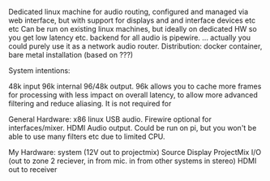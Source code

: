 
Dedicated linux machine for audio routing, configured and managed via web interface, but with support for displays and and interface devices etc etc
Can be run on existing linux machines, but ideally on dedicated HW so you get low latency etc.
backend for all audio is pipewire.
... actually you could purely use it as a network audio router.
Distribution: docker container, bare metal installation (based on ???)

System intentions:

48k input
96k internal
96/48k output.
96k allows you to cache more frames for processing with less impact on overall latency, to allow more advanced filtering and reduce aliasing. It is not required for 


General Hardware:
x86 linux
USB audio.
Firewire optional for interfaces/mixer.
HDMI Audio output.
Could be run on pi, but you won't be able to use many filters etc due to limited CPU.


My Hardware:
system (12V out to projectmix)
Source Display
ProjectMix I/O (out to zone 2 reciever, in from mic. in from other systems in stereo)
HDMI out to receiver
